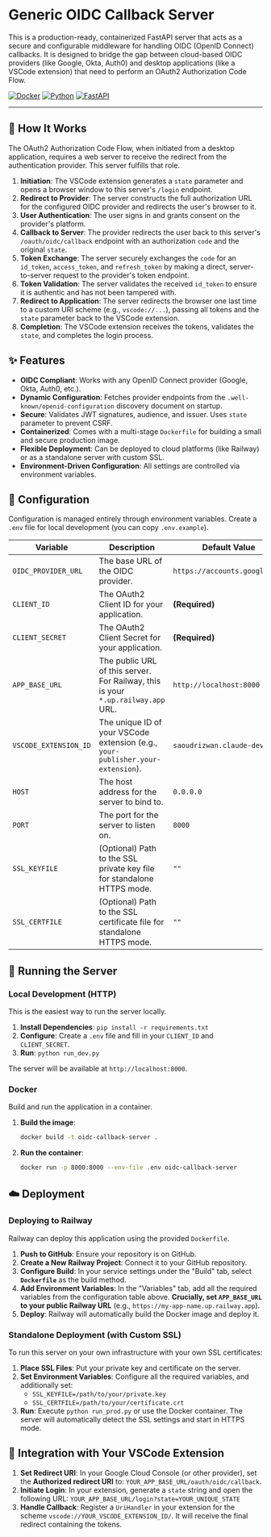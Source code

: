 # Generic OIDC Callback Server

This is a production-ready, containerized FastAPI server that acts as a secure and configurable middleware for handling OIDC (OpenID Connect) callbacks. It is designed to bridge the gap between cloud-based OIDC providers (like Google, Okta, Auth0) and desktop applications (like a VSCode extension) that need to perform an OAuth2 Authorization Code Flow.

[![Docker](https://img.shields.io/badge/docker-%230db7ed.svg?style=for-the-badge&logo=docker&logoColor=white)](https://hub.docker.com/)
[![Python](https://img.shields.io/badge/python-3670A0?style=for-the-badge&logo=python&logoColor=ffdd54)](https://www.python.org/)
[![FastAPI](https://img.shields.io/badge/FastAPI-005571?style=for-the-badge&logo=fastapi)](https://fastapi.tiangolo.com/)

---

## 🎯 How It Works

The OAuth2 Authorization Code Flow, when initiated from a desktop application, requires a web server to receive the redirect from the authentication provider. This server fulfills that role.

1.  **Initiation**: The VSCode extension generates a `state` parameter and opens a browser window to this server's `/login` endpoint.
2.  **Redirect to Provider**: The server constructs the full authorization URL for the configured OIDC provider and redirects the user's browser to it.
3.  **User Authentication**: The user signs in and grants consent on the provider's platform.
4.  **Callback to Server**: The provider redirects the user back to this server's `/oauth/oidc/callback` endpoint with an authorization `code` and the original `state`.
5.  **Token Exchange**: The server securely exchanges the `code` for an `id_token`, `access_token`, and `refresh_token` by making a direct, server-to-server request to the provider's token endpoint.
6.  **Token Validation**: The server validates the received `id_token` to ensure it is authentic and has not been tampered with.
7.  **Redirect to Application**: The server redirects the browser one last time to a custom URI scheme (e.g., `vscode://...`), passing all tokens and the `state` parameter back to the VSCode extension.
8.  **Completion**: The VSCode extension receives the tokens, validates the `state`, and completes the login process.

## ✨ Features

- **OIDC Compliant**: Works with any OpenID Connect provider (Google, Okta, Auth0, etc.).
- **Dynamic Configuration**: Fetches provider endpoints from the `.well-known/openid-configuration` discovery document on startup.
- **Secure**: Validates JWT signatures, audience, and issuer. Uses `state` parameter to prevent CSRF.
- **Containerized**: Comes with a multi-stage `Dockerfile` for building a small and secure production image.
- **Flexible Deployment**: Can be deployed to cloud platforms (like Railway) or as a standalone server with custom SSL.
- **Environment-Driven Configuration**: All settings are controlled via environment variables.

## 🔧 Configuration

Configuration is managed entirely through environment variables. Create a `.env` file for local development (you can copy `.env.example`).

| Variable              | Description                                                                                                | Default Value                  |
| --------------------- | ---------------------------------------------------------------------------------------------------------- | ------------------------------ |
| `OIDC_PROVIDER_URL`   | The base URL of the OIDC provider.                                                                         | `https://accounts.google.com`  |
| `CLIENT_ID`           | The OAuth2 Client ID for your application.                                                                 | **(Required)**                 |
| `CLIENT_SECRET`       | The OAuth2 Client Secret for your application.                                                             | **(Required)**                 |
| `APP_BASE_URL`        | The public URL of this server. For Railway, this is your `*.up.railway.app` URL.                           | `http://localhost:8000`        |
| `VSCODE_EXTENSION_ID` | The unique ID of your VSCode extension (e.g., `your-publisher.your-extension`).                            | `saoudrizwan.claude-dev`       |
| `HOST`                | The host address for the server to bind to.                                                                | `0.0.0.0`                      |
| `PORT`                | The port for the server to listen on.                                                                      | `8000`                         |
| `SSL_KEYFILE`         | (Optional) Path to the SSL private key file for standalone HTTPS mode.                                     | `""`                           |
| `SSL_CERTFILE`        | (Optional) Path to the SSL certificate file for standalone HTTPS mode.                                     | `""`                           |

## 🚀 Running the Server

### Local Development (HTTP)

This is the easiest way to run the server locally.

1.  **Install Dependencies**: `pip install -r requirements.txt`
2.  **Configure**: Create a `.env` file and fill in your `CLIENT_ID` and `CLIENT_SECRET`.
3.  **Run**: `python run_dev.py`

The server will be available at `http://localhost:8000`.

### Docker

Build and run the application in a container.

1.  **Build the image**:
    ```bash
    docker build -t oidc-callback-server .
    ```
2.  **Run the container**:
    ```bash
    docker run -p 8000:8000 --env-file .env oidc-callback-server
    ```

## ☁️ Deployment

### Deploying to Railway

Railway can deploy this application using the provided `Dockerfile`.

1.  **Push to GitHub**: Ensure your repository is on GitHub.
2.  **Create a New Railway Project**: Connect it to your GitHub repository.
3.  **Configure Build**: In your service settings under the "Build" tab, select **`Dockerfile`** as the build method.
4.  **Add Environment Variables**: In the "Variables" tab, add all the required variables from the configuration table above. **Crucially, set `APP_BASE_URL` to your public Railway URL** (e.g., `https://my-app-name.up.railway.app`).
5.  **Deploy**: Railway will automatically build the Docker image and deploy it.

### Standalone Deployment (with Custom SSL)

To run this server on your own infrastructure with your own SSL certificates:

1.  **Place SSL Files**: Put your private key and certificate on the server.
2.  **Set Environment Variables**: Configure all the required variables, and additionally set:
    - `SSL_KEYFILE=/path/to/your/private.key`
    - `SSL_CERTFILE=/path/to/your/certificate.crt`
3.  **Run**: Execute `python run_prod.py` or use the Docker container. The server will automatically detect the SSL settings and start in HTTPS mode.

## 🤝 Integration with Your VSCode Extension

1.  **Set Redirect URI**: In your Google Cloud Console (or other provider), set the **Authorized redirect URI** to: `YOUR_APP_BASE_URL/oauth/oidc/callback`.
2.  **Initiate Login**: In your extension, generate a `state` string and open the following URL:
    `YOUR_APP_BASE_URL/login?state=YOUR_UNIQUE_STATE`
3.  **Handle Callback**: Register a `UriHandler` in your extension for the scheme `vscode://YOUR_VSCODE_EXTENSION_ID/`. It will receive the final redirect containing the tokens.
